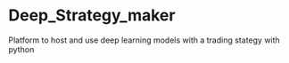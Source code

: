 # Deep_Strategy_maker
Platform to host and use deep learning models with a trading stategy with python
